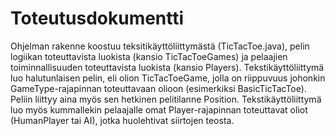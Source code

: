 # Toteutusdokumentti

Ohjelman rakenne koostuu teksitikäyttöliittymästä (TicTacToe.java), pelin logiikan toteuttavista luokista (kansio TicTacToeGames) ja pelaajien toiminnallisuuden toteuttavista luokista (kansio Players). Tekstikäyttöliittymä luo halutunlaisen pelin, eli olion TicTacToeGame, jolla on riippuvuus johonkin GameType-rajapinnan toteuttavaan olioon (esimerkiksi BasicTicTacToe). Peliin liittyy aina myös sen hetkinen pelitilanne Position. Tekstikäyttöliittymä luo myös kummallekin pelaajalle omat Player-rajapinnan toteuttavat oliot (HumanPlayer tai AI), jotka huolehtivat siirtojen teosta.